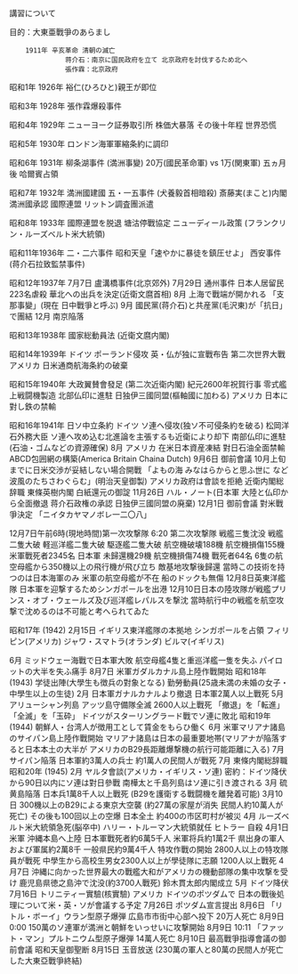 講習について

目的：大東亜戰爭のあらまし

        1911年 辛亥革命 清朝の滅亡
                  蒋介石：南京に国民政府を立て 北京政府を討伐するため北へ
                  張作霖：北京政府

昭和1年 1926年 裕仁(ひろひと)親王が即位

昭和3年 1928年 張作霖爆殺事件

昭和4年 1929年 ニューヨーク証券取引所 株価大暴落 その後十年程 世界恐慌

昭和5年 1930年 ロンドン海軍軍縮条約に調印

昭和6年 1931年 柳条湖事件 (満洲事變) 20万(國民革命軍) vs 1万(関東軍)
                  五ヵ月後 哈爾賓占領

昭和7年 1932年 満洲國建國
               五・一五事件 (犬養毅首相暗殺) 斎藤実(まこと)内閣 満洲國承認
               國際連盟 リットン調査團派遣

昭和8年 1933年 國際連盟を脱退
               塘沽停戰協定
               ニューディール政策 (フランクリン・ルーズベルト米大統領)

昭和11年1936年 二・二六事件 昭和天皇「速やかに暴徒を鎮圧せよ」
               西安事件(蒋介石拉致監禁事件)

昭和12年1937年 7月7日 盧溝橋事件(北京郊外)
               7月29日 通州事件 日本人居留民223名虐殺
               華北への出兵を決定(近衛文麿首相)
               8月 上海で戰端が開かれる 「支那事變」(現在 日中戰爭と呼ぶ)
               9月 國民黨(蒋介石)と共産黨(毛沢東)が「抗日」で團結
               12月 南京陥落

昭和13年1938年 國家総動員法 (近衛文麿内閣)

昭和14年1939年 ドイツ ポーランド侵攻 英・仏が独に宣戰布告 第二次世界大戰
               アメリカ 日米通商航海条約の破棄

昭和15年1940年 大政翼賛會發足 (第二次近衛内閣)
               紀元2600年祝賀行事
               零式艦上戦闘機製造
               北部仏印に進駐
               日独伊三國同盟(樞軸國に加わる)
               アメリカ 日本に對し鉄の禁輸

昭和16年1941年 日ソ中立条約
               ドイツ ソ連へ侵攻(独ソ不可侵条約を破る)
               松岡洋石外務大臣 ソ連へ攻め込む北進論を主張するも近衛により却下
               南部仏印に進駐(石油・ゴムなどの資源確保)
               8月 アメリカ 在米日本資産凍結 對日石油全面禁輸
               ABCD包囲網の構築(America Britain Chaina Dutch)
               9月6日 御前會議
                10月上旬までに日米交渉が妥結しない場合開戰
               「よもの海 みなはらからと思ふ世に 
                              など波風のたちさわぐらむ」(明治天皇御製)
               アメリカ政府は會談を拒絶
               近衛内閣総辞職 東條英樹内閣
               白紙還元の御諚
               11月26日 ハル・ノート(日本軍 大陸と仏印から全面撤退
                                     蒋介石政権の承認
                                     日独伊三國同盟の廃棄)
               12月1日 御前會議 對米戰爭決定 「ニイタカヤマノボレ一二〇八」

  12月7日午前6時(現地時間)第一次攻撃隊
         6:20 第二次攻撃隊
         戦艦三隻沈没 戦艦二隻大破 軽巡洋艦二隻大破 駆逐艦二隻大破
         航空機破壊188機 航空機損傷155機 米軍戰死者2345名
         日本軍 未歸還機29機 航空機損傷74機 戰死者64名
         6隻の航空母艦から350機以上の飛行機が飛び立ち 敵基地攻撃後歸還
         當時この技術を持つのは日本海軍のみ
         米軍の航空母艦が不在 船のドックも無傷
  12月8日英東洋艦隊 日本軍を迎撃するためシンガポールを出港
  12月10日日本の陸攻隊が戦艦プリンス・オブ・ウェールズ及び巡洋艦レパルスを撃沈
          當時航行中の戦艦を航空攻撃で沈めるのは不可能と考へられてゐた
                      
昭和17年 (1942)
  2月15日 イギリス東洋艦隊の本拠地 シンガポールを占領
  フィリピン(アメリカ)
  ジャワ・スマトラ(オランダ)
  ビルマ(イギリス)

  6月 ミッドウェー海戰で日本軍大敗 航空母艦4隻と重巡洋艦一隻を失ふ
     パイロットの大半を失ふ痛手
  8月7日 米軍ガダルカナル島上陸作戰開始
昭和18年 (1943)
  学徒出陣(大學生も徴兵の對象となる)
  勤勞動員(25歳未満の未婚の女子・中學生以上の生徒)
  2月 日本軍ガナルカナルより撤退
      日本軍2萬人以上戰死
  5月 アリューシャン列島 アッツ島守備隊全滅 2600人以上戰死
      「撤退」を「転進」 「全滅」を「玉砕」
  ドイツがスターリングラード戰でソ連に敗北
昭和19年 (1944)
  朝鮮人・台湾人が徴用工として賃金をもらひ働く
  6月 米軍マリアナ諸島のサイパン島上陸作戰開始
      マリアナ諸島は日本の最重要地帯(マリアナが陥落すると日本本土の大半が
        アメリカのB29長距離爆撃機の航行可能距離に入る)
  7月 サイパン陥落 日本軍約3萬人の兵士 約1萬人の民間人が戰死
  7月 東條内閣総辞職
昭和20年 (1945)
  2月 ヤルタ會談(アメリカ・イギリス・ソ連)
      密約：ドイツ降伏から90日以内にソ連は對日參戰
            南樺太と千島列島はソ連に引き渡される
  3月 硫黄島陥落 日本兵1萬8千人以上戰死 (B29を護衛する戰闘機を離発着可能)
  3月10日 300機以上のB29による東京大空襲 (約27萬の家屋が消失 民間人約10萬人が死亡)
          その後も100回以上の空爆
          日本全土 約400の市区町村が被災
  4月 ルーズベルト米大統領急死(脳卒中) ハリー・トルーマン大統領就任
      ヒトラー 自殺
  4月1日 米軍 沖縄本島へ上陸
         日本軍戰死者約6萬5千人 米軍将兵約1萬2千
         県出身の軍人および軍属約2萬8千 一般県民約9萬4千人
  特攻作戰の開始 2800人以上の特攻隊員が戰死
  中學生から高校生男女2300人以上が學徒隊に志願 1200人以上戰死
  4月7日 沖縄に向かった世界最大の戰艦大和がアメリカの機動部隊の集中攻撃を受け
         鹿児島県徳之島沖で沈没(約3700人戰死) 鈴木貫太郎内閣成立
  5月 ドイツ降伏
  7月16日 トリニティー實驗(核實驗) アメリカ
          ドイツのポツダムで 日本の戰後処理について米・英・ソが會議する予定
  7月26日 ポツダム宣言提出
  8月6日 「リトル・ボーイ」ウラン型原子爆弾 広島市市街中心部へ投下 20万人死亡
  8月9日 0:00 150萬のソ連軍が満洲と朝鮮をいっせいに攻撃開始 
  8月9日 10:11 「ファット・マン」プルトニウム型原子爆弾 14萬人死亡
  8月10日 最高戰爭指導會議の御前會議 昭和天皇御聖断
  8月15日 玉音放送 (230萬の軍人と80萬の民間人が死亡した大東亞戰爭終結)
